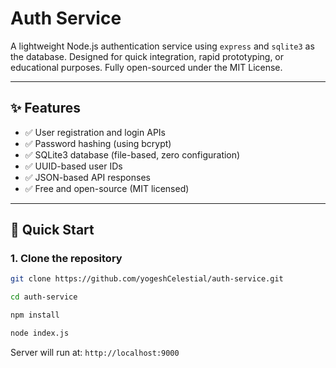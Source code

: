 # Auth Service

A lightweight Node.js authentication service using `express` and `sqlite3` as the database. Designed for quick integration, rapid prototyping, or educational purposes. Fully open-sourced under the MIT License.

---

## ✨ Features

- ✅ User registration and login APIs
- ✅ Password hashing (using bcrypt)
- ✅ SQLite3 database (file-based, zero configuration)
- ✅ UUID-based user IDs
- ✅ JSON-based API responses
- ✅ Free and open-source (MIT licensed)

---

## 🚀 Quick Start

### 1. Clone the repository

```bash
git clone https://github.com/yogeshCelestial/auth-service.git

cd auth-service

npm install

node index.js
```

Server will run at: `http://localhost:9000`


